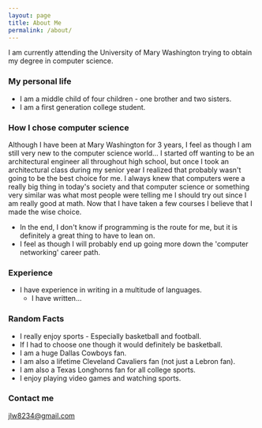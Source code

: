 ```yaml
---
layout: page
title: About Me
permalink: /about/
---
```


I am currently attending the University of Mary Washington trying to obtain my degree in computer science. 

### My personal life

* I am a middle child of four children - one brother and two sisters.
* I am a first generation college student.

### How I chose computer science

Although I have been at Mary Washington for 3 years, I feel as though I am still very new to the computer science world... 
I started off wanting to be an architectural engineer all throughout high school, but once I took an architectural class during my senior year I realized that probably wasn't going to be the best choice for me.
I always knew that computers were a really big thing in today's society and that computer science or something very similar was what most
people were telling me I should try out since I am really good at math. Now that I have taken a few courses I believe that I made the wise choice.

* In the end, I don't know if programming is the route for me, but it is definitely a great thing to have to lean on.
* I feel as though I will probably end up going more down the 'computer networking' career path.

### Experience

* I have experience in writing in a multitude of languages.
    * I have written...

### Random Facts

* I really enjoy sports - Especially basketball and football. 
* If I had to choose one though it would definitely be basketball.
* I am a huge Dallas Cowboys fan.
* I am also a lifetime Cleveland Cavaliers fan (not just a Lebron fan).
* I am also a Texas Longhorns fan for all college sports.
* I enjoy playing video games and watching sports.

### Contact me

[jlw8234@gmail.com](mailto:jlw8234@gmail.com)